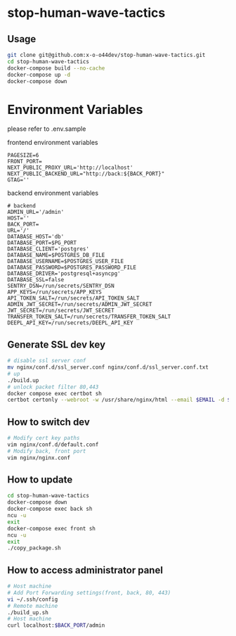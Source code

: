 # stop-human-wave-tactics

## Usage

```sh
git clone git@github.com:x-o-o44dev/stop-human-wave-tactics.git
cd stop-human-wave-tactics
docker-compose build --no-cache
docker-compose up -d
docker-compose down
```

# Environment Variables

please refer to .env.sample

frontend environment variables

```env
PAGESIZE=6
FRONT_PORT=
NEXT_PUBLIC_PROXY_URL='http://localhost'
NEXT_PUBLIC_BACKEND_URL="http://back:${BACK_PORT}"
GTAG=''
```

backend environment variables

```env
# backend
ADMIN_URL='/admin'
HOST=''
BACK_PORT=
URL='/'
DATABASE_HOST='db'
DATABASE_PORT=$PG_PORT
DATABASE_CLIENT='postgres'
DATABASE_NAME=$POSTGRES_DB_FILE
DATABASE_USERNAME=$POSTGRES_USER_FILE
DATABASE_PASSWORD=$POSTGRES_PASSWORD_FILE
DATABASE_DRIVER='postgresql+asyncpg'
DATABASE_SSL=false
SENTRY_DSN=/run/secrets/SENTRY_DSN
APP_KEYS=/run/secrets/APP_KEYS
API_TOKEN_SALT=/run/secrets/API_TOKEN_SALT
ADMIN_JWT_SECRET=/run/secrets/ADMIN_JWT_SECRET
JWT_SECRET=/run/secrets/JWT_SECRET
TRANSFER_TOKEN_SALT=/run/secrets/TRANSFER_TOKEN_SALT
DEEPL_API_KEY=/run/secrets/DEEPL_API_KEY
```

## Generate SSL dev key

```sh
# disable ssl server conf
mv nginx/conf.d/ssl_server.conf nginx/conf.d/ssl_server.conf.txt
# up
./build.up
# unlock packet filter 80,443
docker compose exec certbot sh
certbot certonly --webroot -w /usr/share/nginx/html --email $EMAIL -d $DOMAIN --agree-tos
```

## How to switch dev

```sh
# Modify cert key paths
vim nginx/conf.d/default.conf
# Modify back, front port
vim nginx/nginx.conf
```

## How to update

```sh
cd stop-human-wave-tactics
docker-compose down
docker-compose exec back sh
ncu -u
exit
docker-compose exec front sh
ncu -u
exit
./copy_package.sh
```

## How to access administrator panel

```sh
# Host machine
# Add Port Forwarding settings(front, back, 80, 443)
vi ~/.ssh/config
# Remote machine
./build_up.sh
# Host machine
curl localhost:$BACK_PORT/admin
```
